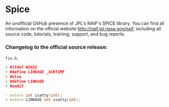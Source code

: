 # Spice
An unofficial GitHub presence of JPL's NAIF's SPICE library. You can find all information on the official website http://naif.jpl.nasa.gov/naif, including all source code, tutorials, training, support, and bug reports.


### Changelog to the official source release:
`fio.h`:
```cpp
+ #ifdef WIN32
+ #define LINKAGE _ACRTIMP
+ #else
+ #define LINKAGE
+ #endif

- extern int isatty(int);
+ extern LINKAGE int isatty(int);

```
